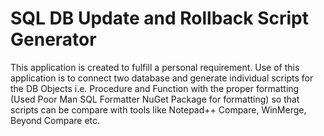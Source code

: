 # SQL DB Update and Rollback Script Generator
This application is created to fulfill a personal requirement. Use of this application is to connect two database and generate individual scripts for the DB Objects i.e. Procedure and Function with the proper formatting (Used Poor Man SQL Formatter NuGet Package for formatting) so that scripts can be compare with tools like Notepad++ Compare, WinMerge, Beyond Compare etc.
